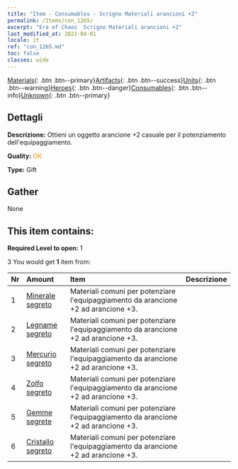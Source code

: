 ```yaml
---
title: "Item - Consumables - Scrigno Materiali arancioni +2"
permalink: /Items/con_1265/
excerpt: "Era of Chaos  Scrigno Materiali arancioni +2"
last_modified_at: 2021-04-01
locale: it
ref: "con_1265.md"
toc: false
classes: wide
---
```

 [Materials](/it/Items/){: .btn .btn--primary}[Artifacts](/it/Items/Artifacts/){: .btn .btn--success}[Units](/it/Items/Units/){: .btn .btn--warning}[Heroes](/it/Items/Heroes/){: .btn .btn--danger}[Consumables](/it/Items/Consumables/){: .btn .btn--info}[Unknown](/it/Items/Unknown/){: .btn .btn--primary}

## Dettagli
 **Descrizione:** Ottieni un oggetto arancione +2 casuale per il potenziamento dell'equipaggiamento.

 **Quality:** <span style="color: #FF8C00">OK</span>

 **Type:** Gift

## Gather

  None

## This item contains:

 **Required Level to open:** 1

 3 You would get **1** item  from:

  | Nr | Amount |     Item    | Descrizione |
  |:---|:-------|:------------|:-----------:|
  | 1 | [Minerale segreto](/it/Items/mat_75/) | Materiali comuni per potenziare l'equipaggiamento da arancione +2 ad arancione +3. | 
  | 2 | [Legname segreto](/it/Items/mat_76/) | Materiali comuni per potenziare l'equipaggiamento da arancione +2 ad arancione +3. | 
  | 3 | [Mercurio segreto](/it/Items/mat_77/) | Materiali comuni per potenziare l'equipaggiamento da arancione +2 ad arancione +3. | 
  | 4 | [Zolfo segreto](/it/Items/mat_78/) | Materiali comuni per potenziare l'equipaggiamento da arancione +2 ad arancione +3. | 
  | 5 | [Gemme segrete](/it/Items/mat_79/) | Materiali comuni per potenziare l'equipaggiamento da arancione +2 ad arancione +3. | 
  | 6 | [Cristallo segreto](/it/Items/mat_80/) | Materiali comuni per potenziare l'equipaggiamento da arancione +2 ad arancione +3. | 
